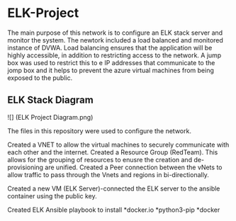 # ELK-Project

The main purpose of this network is to configure an ELK stack server and monitor the system.  The newtork included a  load balanced and monitored instance of DVWA.  Load balancing ensures that the application will be highly accessible, in addition to restricting access to the network. 
A jump box was used to restrict this to e IP addresses that communicate to the jomp box and it helps to prevent the azure virtual machines from being exposed to the public. 

## ELK Stack Diagram

![] (ELK Project Diagram.png)



The files in this repository were used to configure the network.


Created a VNET to allow the virtual machines to securely communicate with each other and the internet. 
Created a Resource Group (RedTeam). This allows for the grouping of resources to enusre the creation and de-provisioning are unified. 
Created a Peer connection between the vNets to allow traffic to pass through the Vnets and regions in bi-directionally.

Created a new VM (ELK Server)-connected the ELK server to the ansible container using the public key. 

Created ELK Ansible playbook to install 
	*docker.io
	*python3-pip
	*docker

